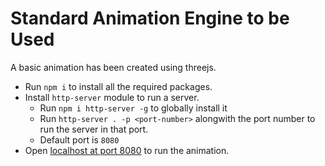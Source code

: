 # Standard Animation Engine to be Used

A basic animation has been created using threejs.
- Run `npm i` to install all the required packages.
- Install `http-server` module to run a server.
    - Run `npm i http-server -g` to globally install it
    - Run `http-server . -p <port-number>` alongwith the port number to run the server in that port.
    - Default port is `8080`
- Open [localhost at port 8080](127.0.0.1:8080/) to run the animation.